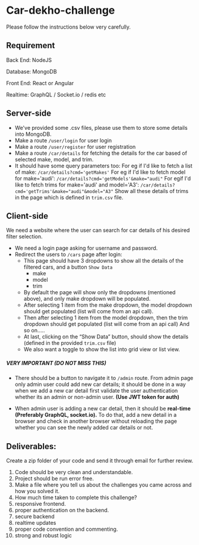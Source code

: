 # Car-dekho-challenge

Please follow the instructions below very carefully.

## Requirement
Back End: NodeJS

Database: MongoDB

Front End: React or Angular

Realtime: GraphQL / Socket.io / redis etc
 
## Server-side
- We've provided some .csv files, please use them to store some details into MongoDB.
- Make a route `/user/login` for user login
- Make a route `/user/register` for user registration 
- Make a route `/car/details` for fetching the details for the car based of selected make, model, and trim.
- It should have some query parameters too:  For eg if I'd like to fetch a list of make: `/car/details?cmd='getMakes'` 
For eg if I'd like to fetch model for make='audi': `/car/details?cmd='getModels'&make="audi"` 
For egif  I'd like to fetch trims for make='audi' and model='A3': `/car/details?cmd='getTrims'&make="audi"&model="A3"` 
Show all these details of trims in the page which is defined in `trim.csv` file.  
## Client-side 
We need a website where the user can search for car details of his desired filter selection.
- We need a login page asking for username and password. 
- Redirect the users to `/cars` page after login:
  - This page should have 3 dropdowns to show all the details of the filtered cars, and a button `Show Data` 
    - make 
    - model
    - trim 
  - By default the page will show only the dropdowns (mentioned above), and only make dropdown will be populated. 
  - After selecting 1 item from the make dropdown, the model dropdown should get populated (list will come from an api call). 
  - Then after selecting 1 item from the model dropdown, then the trim dropdown should get populated (list will come from an api call) 
And so on…..
  - At last, clicking on the “Show Data” button, should show the details (defined in the provided `trim.csv` file)
  - We also want a toggle to show the list into grid view or list view. 

##### VERY IMPORTANT (DO NOT MISS THIS)
  - There should be a button to navigate it to `/admin` route. From admin page only admin user could add new car details; it should be done in a way when we add a new car detail first validate the user authentication whether its an  admin or non-admin user. **(Use JWT token for auth)** 

  - When admin user is adding a new car detail, then it should be **real-time (Preferably GraphQL, socket.io).** To do that, add a new detail in a browser and check in another browser without reloading the page whether you can see the newly added car details or not. 

## Deliverables:

Create a zip folder of your code and send it through email for further review.

1. Code should be very clean and understandable. 
2. Project should be run error free. 
3. Make a file where you tell us about the challenges you came across and how you solved it. 
4. How much time taken to complete this challenge?
5. responsive frontend.
6. proper authentication on the backend.
7. secure backend
8. realtime updates
9. proper code convention and commenting.
10. strong and robust logic
